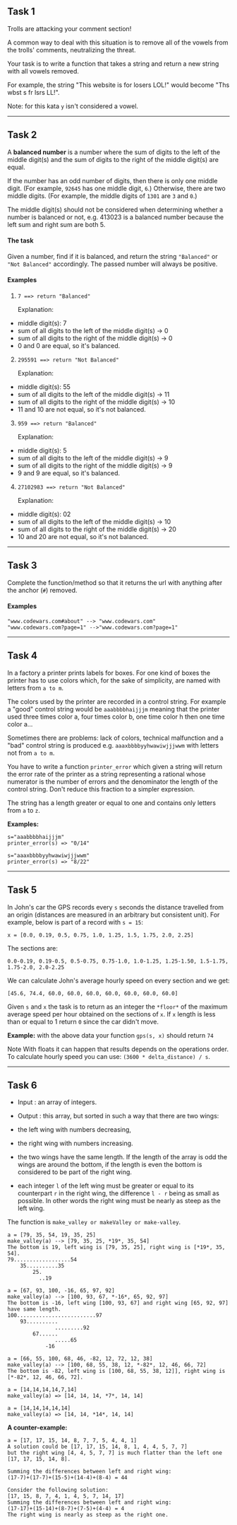 ## **Task 1**


Trolls are attacking your comment section!

A common way to deal with this situation is to remove all of the vowels from the trolls' comments, neutralizing the threat.

Your task is to write a function that takes a string and return a new string with all vowels removed.

For example, the string "This website is for losers LOL!" would become "Ths wbst s fr lsrs LL!".

Note: for this kata `y` isn't considered a vowel.


---

## **Task 2**

A **balanced number** is a number where the sum of digits to the left of the middle digit(s) and the sum of digits to the right of the middle digit(s) are equal.

If the number has an odd number of digits, then there is only one middle digit. (For example, `92645` has one middle digit, `6`.) Otherwise, there are two middle digits. (For example, the middle digits of `1301` are `3` and `0`.)

The middle digit(s) should not be considered when determining whether a number is balanced or not, e.g. 413023 is a balanced number because the left sum and right sum are both 5.


#### **The task**

Given a number, find if it is balanced, and return the string `"Balanced"` or `"Not Balanced"` accordingly. The passed number will always be positive.


#### **Examples**

1. ```7 ==> return "Balanced"```

    Explanation:

- middle digit(s): 7
- sum of all digits to the left of the middle digit(s) -> 0
- sum of all digits to the right of the middle digit(s) -> 0
- 0 and 0 are equal, so it's balanced.

2. ```295591 ==> return "Not Balanced"```

    Explanation:

- middle digit(s): 55
- sum of all digits to the left of the middle digit(s) -> 11
- sum of all digits to the right of the middle digit(s) -> 10
- 11 and 10 are not equal, so it's not balanced.

3. ```959 ==> return "Balanced"```

    Explanation:

- middle digit(s): 5
- sum of all digits to the left of the middle digit(s) -> 9
- sum of all digits to the right of the middle digit(s) -> 9
- 9 and 9 are equal, so it's balanced.

4. ```27102983 ==> return "Not Balanced"```

    Explanation:

- middle digit(s): 02
- sum of all digits to the left of the middle digit(s) -> 10
- sum of all digits to the right of the middle digit(s) -> 20
- 10 and 20 are not equal, so it's not balanced.

---

## **Task 3**


Complete the function/method so that it returns the url with anything after the anchor (`#`) removed.

#### **Examples**

```
"www.codewars.com#about" --> "www.codewars.com"
"www.codewars.com?page=1" -->"www.codewars.com?page=1"
```

---

## **Task 4**


In a factory a printer prints labels for boxes. For one kind of boxes the printer has to use colors which, for the sake of simplicity, are named with letters from `a to m`.

The colors used by the printer are recorded in a control string. For example a "good" control string would be `aaabbbbhaijjjm` meaning that the printer used three times color a, four times color b, one time color h then one time color a...

Sometimes there are problems: lack of colors, technical malfunction and a "bad" control string is produced e.g. `aaaxbbbbyyhwawiwjjjwwm` with letters not from `a to m`.

You have to write a function `printer_error` which given a string will return the error rate of the printer as a string representing a rational whose numerator is the number of errors and the denominator the length of the control string. Don't reduce this fraction to a simpler expression.

The string has a length greater or equal to one and contains only letters from `a` to `z`.

**Examples:**
```
s="aaabbbbhaijjjm"
printer_error(s) => "0/14"

s="aaaxbbbbyyhwawiwjjjwwm"
printer_error(s) => "8/22"
```



---

## **Task 5**

In John's car the GPS records every `s` seconds the distance travelled from an origin (distances are measured in an arbitrary but consistent unit). For example, below is part of a record with `s = 15`:
```
x = [0.0, 0.19, 0.5, 0.75, 1.0, 1.25, 1.5, 1.75, 2.0, 2.25]
```

The sections are:
```
0.0-0.19, 0.19-0.5, 0.5-0.75, 0.75-1.0, 1.0-1.25, 1.25-1.50, 1.5-1.75, 1.75-2.0, 2.0-2.25
```
We can calculate John's average hourly speed on every section and we get:
```
[45.6, 74.4, 60.0, 60.0, 60.0, 60.0, 60.0, 60.0, 60.0]
```
Given `s` and `x` the task is to return as an integer the `*floor*` of the maximum average speed per hour obtained on the sections of `x`. If `x` length is less than or equal to 1 return `0` since the car didn't move.

**Example:**
with the above data your function `gps(s, x)` should return `74`

Note
With floats it can happen that results depends on the operations order. To calculate hourly speed you can use:
 `(3600 * delta_distance) / s`.

___

## **Task 6**


- Input : an array of integers.

- Output : this array, but sorted in such a way that there are two wings:

- the left wing with numbers decreasing,

- the right wing with numbers increasing.

- the two wings have the same length. If the length of the array is odd the wings are around the bottom, if the length is even the bottom is considered to be part of the right wing.

- each integer `l` of the left wing must be greater or equal to its counterpart `r` in the right wing, the difference `l - r` being as small as possible. In other words the right wing must be nearly as steep as the left wing.

The function is `make_valley or makeValley or make-valley`.
```
a = [79, 35, 54, 19, 35, 25]
make_valley(a) --> [79, 35, 25, *19*, 35, 54]
The bottom is 19, left wing is [79, 35, 25], right wing is [*19*, 35, 54].
79..................54
    35..........35
        25. 
          ..19

a = [67, 93, 100, -16, 65, 97, 92]
make_valley(a) --> [100, 93, 67, *-16*, 65, 92, 97]
The bottom is -16, left wing [100, 93, 67] and right wing [65, 92, 97] have same length.
100.........................97
    93..........
               .........92
        67......
               .....65
            -16     

a = [66, 55, 100, 68, 46, -82, 12, 72, 12, 38]
make_valley(a) --> [100, 68, 55, 38, 12, *-82*, 12, 46, 66, 72]
The bottom is -82, left wing is [100, 68, 55, 38, 12]], right wing is [*-82*, 12, 46, 66, 72].

a = [14,14,14,14,7,14]
make_valley(a) => [14, 14, 14, *7*, 14, 14]

a = [14,14,14,14,14]
make_valley(a) => [14, 14, *14*, 14, 14]
```
**A counter-example:**
```
a = [17, 17, 15, 14, 8, 7, 7, 5, 4, 4, 1]
A solution could be [17, 17, 15, 14, 8, 1, 4, 4, 5, 7, 7]
but the right wing [4, 4, 5, 7, 7] is much flatter than the left one 
[17, 17, 15, 14, 8].

Summing the differences between left and right wing:
(17-7)+(17-7)+(15-5)+(14-4)+(8-4) = 44

Consider the following solution:
[17, 15, 8, 7, 4, 1, 4, 5, 7, 14, 17]
Summing the differences between left and right wing:
(17-17)+(15-14)+(8-7)+(7-5)+(4-4) = 4
The right wing is nearly as steep as the right one.
```
